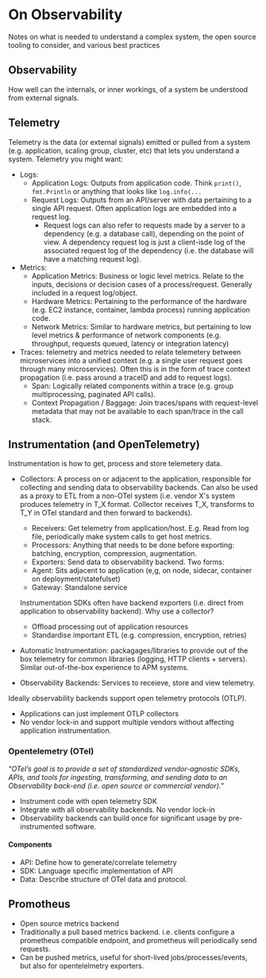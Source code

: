 # On Observability
Notes on what is needed to understand a complex system, the open source tooling to consider, and various best practices

## Observability
How well can the internals, or inner workings, of a system be understood from external signals.

## Telemetry
Telemetry is the data (or external signals) emitted or pulled from a system (e.g. application, scaling group, cluster, etc) that lets you understand a system. Telemetry you might want:
- Logs: 
     - Application Logs: Outputs from application code. Think `print()`, `fmt.Println` or anything that looks like `log.info(...`
     - Request Logs: Outputs from an API/server with data pertaining to a single API request. Often application logs are embedded into a request log. 
        - Request logs can also refer to requests made by a server to a dependency (e.g. a database call), depending on the point of view. A dependency request log is just a client-isde log of the associated request log of the dependency (i.e. the database will have a matching request log). 
- Metrics:
    - Application Metrics: Business or logic level metrics. Relate to the inputs, decisions or decision cases of a process/request. Generally included in a request log/object.
    - Hardware Metrics: Pertaining to the performance of the hardware (e.g. EC2 instance, container, lambda process) running application code. 
    - Network Metrics: Similar to hardware metrics, but pertaining to low level metrics & performance of network components (e.g. throughput, requests queued, latency or integration latency)
- Traces: telemetry and metrics needed to relate telemetery between microservices into a unified context (e.g. a single user request goes through many microservices). Often this is in the form of trace context propagation (i.e. pass around a traceID and add to request logs).
    - Span: Logically related components within a trace (e.g. group multiprocessing, paginated API calls). 
    - Context Propagation / Baggage: Join traces/spans with request-level metadata that may not be available to each span/trace in the call stack.

## Instrumentation (and OpenTelemetry)
Instrumentation is how to get, process and store telemetery data.

- Collectors: A process on or adjacent to the application, responsible for collecting and sending data to observability backends. Can also be used as a proxy to ETL from a non-OTel system (i.e. vendor X's system produces telemetry in T_X format. Collector receives T_X, transforms to T_Y in OTel standard and then forward to backends).
    - Receivers: Get telemetry from application/host. E.g. Read from log file, periodically make system calls to get host metrics.
    - Processors: Anything that needs to be done before exporting: batching, encryption, compression, augmentation.
    - Exporters: Send data to observability backend.
  Two forms:
    - Agent: Sits adjacent to application (e,g, on node, sidecar, container on deployment/statefulset)
    - Gateway: Standalone service 

  Instrumentation SDKs often have backend exporters (i.e. direct from application to observability backend). Why use a collector?
    - Offload processing out of application resources
    - Standardise important ETL (e.g. compression, encryption, retries)

- Automatic Instrumentation: packagages/libraries to provide out of the box telemetry for common libraries (logging, HTTP clients + servers). Similar out-of-the-box experience to APM systems. 
- Observability Backends: Services to receieve, store and view telemetry.

Ideally observability backends support open telemetry protocols (OTLP).
 - Applications can just implement OTLP collectors 
 - No vendor lock-in and support multiple vendors without affecting application instrumentation.

### Opentelemetry (OTel)
_"OTel’s goal is to provide a set of standardized vendor-agnostic SDKs, APIs, and tools for ingesting, transforming, and sending data to an Observability back-end (i.e. open source or commercial vendor)."_
 - Instrument code with open telemetry SDK
 - Integrate with all observability backends. No vendor lock-in
 - Observability backends can build once for significant usage by pre-instrumented software.

#### Components
- API: Define how to generate/correlate telemetry
- SDK: Language specific implementation of API
- Data: Describe structure of OTel data and protocol.


## Promotheus
- Open source metrics backend
- Traditionally a pull based metrics backend. i.e. clients configure a prometheus compatible endpoint, and prometheus will periodically send requests.
- Can be pushed metrics, useful for short-lived jobs/processes/events, but also for opentelelmetry exporters.